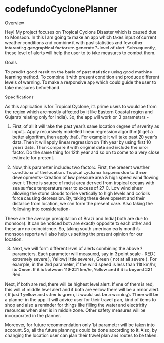 # codefundoCyclonePlanner
Overview

Hey! My project focuses on Tropical Cyclone Disaster which is caused due to Monsoon. In this I am going to make an app which takes input of current weather conditions and combine it with past statistics and few other interesting geographical factors to generate 3-level of alert. Subsequently, these level of alerts will help the user to to take measures to combat them.

Goals

To predict good result on the basis of past statistics using good machine learning method.
To combine it with present condition and produce different levels of warning.
To make a responsive app which could guide the user to take measures beforehand. 

Specifications

As this application is for Tropical Cyclone, its prime users to would be from the region which are mostly affected by it like Eastern Coastal region and Gujarat( relating only for India). So, the app will work on 3 parameters -

1) First, of all it will take the past year’s same location degree of severity as inputs. Apply recursively modelled linear regression algorithm(if get a better algorithm, then apply that). For example it will take past 20 year’s data. Then it will apply linear regression on 11th year by using first 10 years data. Then compare it with original data and include the error factor. Do the same thing for 12th year and so on to come to a very close estimate for present.

2) Now, this parameter includes two factors. First, the present weather conditions of the location. Tropical cyclones happens due to these developments-
Creation of low pressure area & high speed wind flowing over it
There is source of moist area derived from tropical oceans with sea surface temperature near to excess of 27 C.
Low wind shear allowing the storm clouds to rise vertically to high levels and coriolis force causing depression.
	By, taking these development and their distance from location, we can form the present case. Also taking the following into consideration-

These are the average precipitation of Brazil and India( both are due to monsoon). It can be noticed both are exactly opposite to each other and these are no coincidence. So, taking south american early month’s monsoon reports will also help us setting the present opinion for our location.

3) Next, we will form different level of alerts combining the above 2 parameters.  Each parameter will measured, say in 3 point scale - RED( extremely severe ), Yellow( little severe) , Green ( not at all severe ). For example, in the 2nd parameter, if the wind speed is less than 118 km/hr, its Green. If it is between 119-221 km/hr, Yellow and if it is beyond 221 Red. 

Next, if both are red, there will be highest level alert. If one of them is red, this will of middle level alert and if both are yellow there will be a minor alert.( If just 1 yellow and other is green, it would just be a warning). There will be a planner in the app. It will advice user for their travel plan, kind of items to shop and also a reminder for things like filling the water and electricity resources when alert is in middle zone. Other safety measures will be incorporated in the planner.

Moreover, for future recommendation only 1st parameter will be taken into account. So, all the future plannings could be done according to it. Also, by changing the location user can plan their travel plan and routes to be taken.
